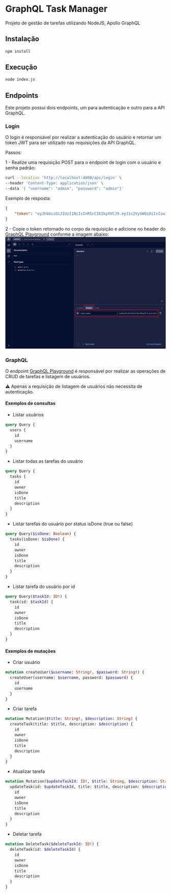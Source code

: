 # GraphQL Task Manager

Projeto de gestão de tarefas utilizando NodeJS, Apollo GraphQL

## Instalação

```bash
npm install
```

## Execução

```bash
node index.js
```

## Endpoints

Este projeto possui dois endpoints, um para autenticação e outro para a API GraphQL.

### Login

O login é responsável por realizar a autenticação do usuário e retornar um token JWT para ser utilizado nas requisições da API GraphQL.

Passos:

1 - Realize uma requisição POST para o endpoint de login com o usuário e senha padrão:

```bash
curl --location 'http://localhost:4000/api/login' \
--header 'Content-Type: application/json' \
--data '{ "username": "admin", "password": "admin"}'
```

Exemplo de resposta:

```json
{
    "token": "eyJhbGciOiJIUzI1NiIsInR5cCI6IkpXVCJ9.eyJ1c2VySWQiOiIxIiwiaWF0IjoxNjk3OTIwMTYxLCJleHAiOjE2OTc5MjA3NjF9.Q1TqWZwljQ1cV0-GfXivgWkEbvr0WdwpvVad08hIYUY"
}
```

2 - Copie o token retornado no corpo da requisição e adicione no header do [GraphQL Playground](http://localhost:4000/api/graphql) conforme a imagem abaixo:
![Alt text](assets/authorization-example.png)

### GraphQL

O endpoint [GraphQL Playground](http://localhost:4000/api/graphql) é responsável por realizar as operações de CRUD de tarefas e listagem de usuários.

⚠ Apenas a requisição de listagem de usuários não necessita de autenticação.

#### Exemplos de consultas

- Listar usuários
```graphql
query Query {
  users {
    id
    username
  }
}
```

- Listar todas as tarefas do usuário
```graphql
query Query {
  tasks {
    id
    owner
    isDone
    title
    description
  }
}
```

- Listar tarefas do usuário por status isDone (true ou false)
```graphql
query Query($isDone: Boolean) {
  tasks(isDone: $isDone) {
    id
    owner
    isDone
    title
    description
  }
}
```

- Listar tarefa do usuário por id
```graphql
query Query($taskId: ID!) {
  task(id: $taskId) {
    id
    owner
    isDone
    title
    description
  }
}
```

#### Exemplos de mutações

- Criar usuário
```graphql
mutation createUser($username: String!, $password: String!) {
  createUser(username: $username, password: $password) {
    id
    username
  }
}
```

- Criar tarefa
```graphql
mutation Mutation($title: String!, $description: String) {
  createTask(title: $title, description: $description) {
    id
    owner
    isDone
    title
    description
  }
}
```

- Atualizar tarefa
```graphql
mutation Mutation($updateTaskId: ID!, $title: String, $description: String, $isDone: Boolean) {
  updateTask(id: $updateTaskId, title: $title, description: $description, isDone: $isDone) {
    id
    owner
    isDone
    title
    description
  }
}
```

- Deletar tarefa
```graphql
mutation DeleteTask($deleteTaskId: ID!) {
  deleteTask(id: $deleteTaskId) {
    id
    owner
    isDone
    title
    description
  }
}
```

